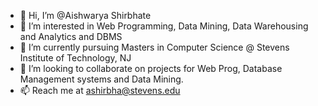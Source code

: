 - 👋 Hi, I’m @Aishwarya Shirbhate
- 👀 I’m interested in Web Programming, Data Mining, Data Warehousing and Analytics and DBMS
- 🌱 I’m currently pursuing Masters in Computer Science @ Stevens Institute of Technology, NJ
- 💞️ I’m looking to collaborate on projects for Web Prog, Database Management systems and Data Mining.
- 📫 Reach me at ashirbha@stevens.edu

<!---
aishwaryashirbhate/aishwaryashirbhate is a ✨ special ✨ repository because its `README.md` (this file) appears on your GitHub profile.
You can click the Preview link to take a look at your changes.
--->
